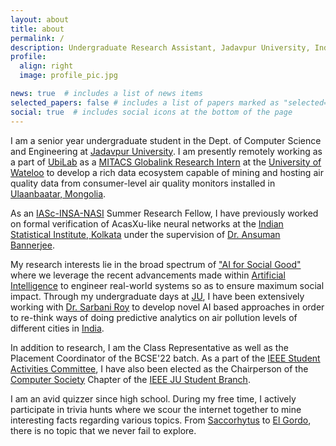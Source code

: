 ```yaml
---
layout: about
title: about
permalink: /
description: Undergraduate Research Assistant, Jadavpur University, India
profile:
  align: right
  image: profile_pic.jpg

news: true  # includes a list of news items
selected_papers: false # includes a list of papers marked as "selected={true}"
social: true  # includes social icons at the bottom of the page
---
```


I am a senior year undergraduate student in the Dept. of Computer Science and Engineering at [Jadavpur University](http://www.jaduniv.edu.in). I am presently remotely working as a part of [UbiLab](https://uwaterloo.ca/ubiquitous-health-technology-lab/) as a [MITACS Globalink Research Intern](https://www.mitacs.ca/en/programs/globalink/globalink-research-internship) at the [University of Wateloo](https://uwaterloo.ca/) to develop a rich data ecosystem capable of mining and hosting air quality data from consumer-level air quality monitors installed in [Ulaanbaatar, Mongolia](https://en.wikipedia.org/wiki/Ulaanbaatar).

As an [IASc-INSA-NASI](https://www.ias.ac.in/) Summer Research Fellow, I have previously worked on formal verification of AcasXu-like neural networks at the [Indian Statistical Institute, Kolkata](https://www.isical.ac.in/) under the supervision of [Dr. Ansuman Bannerjee](https://scholar.google.co.in/citations?hl=en&user=rGFo1TQAAAAJ&view_op=list_works&sortby=pubdate).

My research interests lie in the broad spectrum of ["AI for Social Good"](https://ai.google/social-good/) where we leverage the recent advancements made within [Artificial Intelligence](https://en.wikipedia.org/wiki/Artificial_intelligence) to engineer real-world systems so as to ensure maximum social impact. Through my undergraduate days at [JU]((http://www.jaduniv.edu.in)), I have been extensively working with [Dr. Sarbani Roy](https://scholar.google.com/citations?hl=en&user=vembv2sAAAAJ&view_op=list_works&sortby=pubdate) to develop novel AI based approaches in order to re-think ways of doing predictive analytics on air pollution levels of different cities in [India](https://en.wikipedia.org/wiki/India).

In addition to research, I am the Class Representative as well as the Placement Coordinator of the BCSE'22 batch. As a part of the [IEEE Student Activities Committee](https://students.ieee.org/), I have also been elected as the Chairperson of the [Computer Society](https://www.computer.org/) Chapter of the [IEEE JU Student Branch](https://ieee-jaduniv.in/).

I am an avid quizzer since high school. During my free time, I actively participate in trivia hunts where we scour the internet together to mine interesting facts regarding various topics. From [Saccorhytus](https://www.bbc.co.uk/newsround/38809875) to [El Gordo](https://en.wikipedia.org/wiki/El_Gordo_(galaxy_cluster)), there is no topic that we never fail to explore.